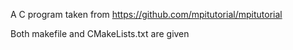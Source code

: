 A C program taken from  https://github.com/mpitutorial/mpitutorial

Both makefile and CMakeLists.txt are given


